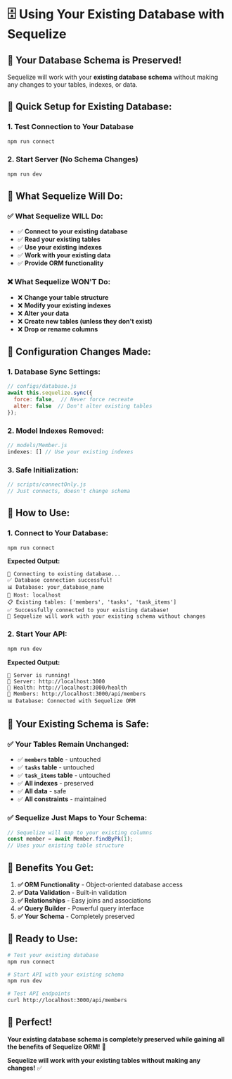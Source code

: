 # 🗄️ Using Your Existing Database with Sequelize

## 🎯 **Your Database Schema is Preserved!**

Sequelize will work with your **existing database schema** without making any changes to your tables, indexes, or data.

## 🚀 **Quick Setup for Existing Database:**

### **1. Test Connection to Your Database**
```bash
npm run connect
```

### **2. Start Server (No Schema Changes)**
```bash
npm run dev
```

## 🔧 **What Sequelize Will Do:**

### **✅ What Sequelize WILL Do:**
- ✅ **Connect to your existing database**
- ✅ **Read your existing tables**
- ✅ **Use your existing indexes**
- ✅ **Work with your existing data**
- ✅ **Provide ORM functionality**

### **❌ What Sequelize WON'T Do:**
- ❌ **Change your table structure**
- ❌ **Modify your existing indexes**
- ❌ **Alter your data**
- ❌ **Create new tables (unless they don't exist)**
- ❌ **Drop or rename columns**

## 🎯 **Configuration Changes Made:**

### **1. Database Sync Settings:**
```javascript
// configs/database.js
await this.sequelize.sync({ 
  force: false,  // Never force recreate
  alter: false  // Don't alter existing tables
});
```

### **2. Model Indexes Removed:**
```javascript
// models/Member.js
indexes: [] // Use your existing indexes
```

### **3. Safe Initialization:**
```javascript
// scripts/connectOnly.js
// Just connects, doesn't change schema
```

## 🚀 **How to Use:**

### **1. Connect to Your Database:**
```bash
npm run connect
```

**Expected Output:**
```
🚀 Connecting to existing database...
✅ Database connection successful!
📊 Database: your_database_name
🔗 Host: localhost
📋 Existing tables: ['members', 'tasks', 'task_items']
✅ Successfully connected to your existing database!
🎯 Sequelize will work with your existing schema without changes
```

### **2. Start Your API:**
```bash
npm run dev
```

**Expected Output:**
```
🚀 Server is running!
📍 Server: http://localhost:3000
🏥 Health: http://localhost:3000/health
👥 Members: http://localhost:3000/api/members
📊 Database: Connected with Sequelize ORM
```

## 🎯 **Your Existing Schema is Safe:**

### **✅ Your Tables Remain Unchanged:**
- ✅ **`members` table** - untouched
- ✅ **`tasks` table** - untouched  
- ✅ **`task_items` table** - untouched
- ✅ **All indexes** - preserved
- ✅ **All data** - safe
- ✅ **All constraints** - maintained

### **✅ Sequelize Just Maps to Your Schema:**
```javascript
// Sequelize will map to your existing columns
const member = await Member.findByPk(1);
// Uses your existing table structure
```

## 🚀 **Benefits You Get:**

1. **✅ ORM Functionality** - Object-oriented database access
2. **✅ Data Validation** - Built-in validation
3. **✅ Relationships** - Easy joins and associations
4. **✅ Query Builder** - Powerful query interface
5. **✅ Your Schema** - Completely preserved

## 🎯 **Ready to Use:**

```bash
# Test your existing database
npm run connect

# Start API with your existing schema
npm run dev

# Test API endpoints
curl http://localhost:3000/api/members
```

## 🎉 **Perfect!**

**Your existing database schema is completely preserved while gaining all the benefits of Sequelize ORM!** 🚀

**Sequelize will work with your existing tables without making any changes!** ✅
